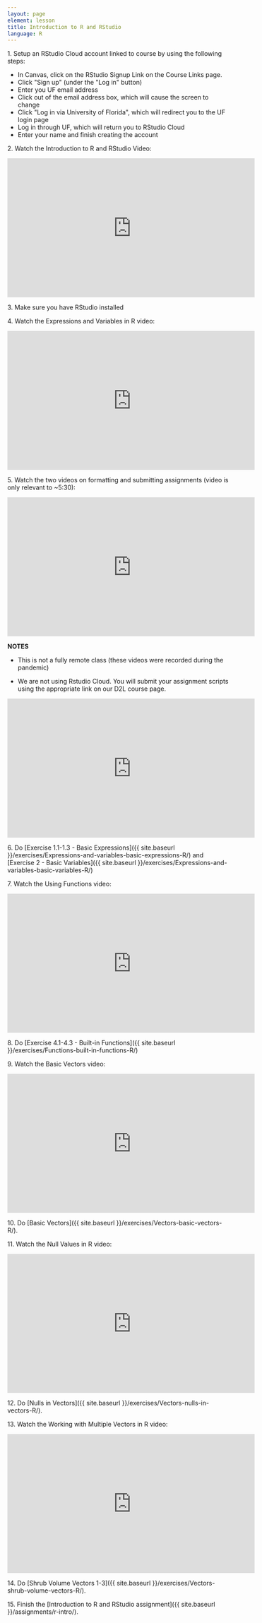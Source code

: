 ```yaml
---
layout: page
element: lesson
title: Introduction to R and RStudio
language: R
---
```


1\. Setup an RStudio Cloud account linked to course by using the following steps:
* In Canvas, click on the RStudio Signup Link on the Course Links page.
* Click "Sign up" (under the "Log in" button)
* Enter you UF email address
* Click out of the email address box, which will cause the screen to change
* Click "Log in via University of Florida", which will redirect you to the UF login page
* Log in through UF, which will return you to RStudio Cloud
* Enter your name and finish creating the account

2\. Watch the Introduction to R and RStudio Video:

<iframe title="Introduction to R and RStudio Video" width="560" height="315" src="https://www.youtube-nocookie.com/embed/zqUQL8OOtMQ" frameborder="0" allow="accelerometer; autoplay; encrypted-media; gyroscope; picture-in-picture" allowfullscreen></iframe>

3\. Make sure you have RStudio installed 

4\. Watch the Expressions and Variables in R video:

<iframe title="Expressions and Variables in R video" width="560" height="315" src="https://www.youtube-nocookie.com/embed/BFVX0CKY67g" frameborder="0" allow="accelerometer; autoplay; encrypted-media; gyroscope; picture-in-picture" allowfullscreen></iframe>

5\. Watch the two videos on formatting and submitting assignments (video is only relevant to ~5:30):

<iframe title="Formatting assignments video" width="560" height="315" src="https://www.youtube-nocookie.com/embed/Inuvup-g090" frameborder="0" allow="accelerometer; autoplay; encrypted-media; gyroscope; picture-in-picture" allowfullscreen></iframe>

**NOTES**  

* This is not a fully remote class (these videos were recorded during the pandemic) 

* We are not using Rstudio Cloud. You will submit your assignment scripts using the appropriate link on our D2L course page. 

<iframe title="Submitting assignments video" width="560" height="315" src="https://www.youtube-nocookie.com/embed/sv5J1FKMVLE" frameborder="0" allow="accelerometer; autoplay; encrypted-media; gyroscope; picture-in-picture" allowfullscreen></iframe>

6\. Do [Exercise 1.1-1.3 - Basic Expressions]({{ site.baseurl }}/exercises/Expressions-and-variables-basic-expressions-R/) and [Exercise 2 - Basic Variables]({{ site.baseurl }}/exercises/Expressions-and-variables-basic-variables-R/)

7\. Watch the Using Functions video:

<iframe title="Using Functions video" width="560" height="315" src="https://www.youtube-nocookie.com/embed/5QEAMY6mGC8" frameborder="0" allow="accelerometer; autoplay; encrypted-media; gyroscope; picture-in-picture" allowfullscreen></iframe>

8\. Do [Exercise 4.1-4.3 - Built-in Functions]({{ site.baseurl }}/exercises/Functions-built-in-functions-R/)

9\. Watch the Basic Vectors video:

<iframe title="Basic Vectors video" width="560" height="315" src="https://www.youtube-nocookie.com/embed/QjcV_eMu-PI" frameborder="0" allow="accelerometer; autoplay; encrypted-media; gyroscope; picture-in-picture" allowfullscreen></iframe>

10\. Do [Basic Vectors]({{ site.baseurl }}/exercises/Vectors-basic-vectors-R/).

11\. Watch the Null Values in R video:

<iframe title="Null Values in R video" width="560" height="315" src="https://www.youtube-nocookie.com/embed/6fx0YJ-isZg" frameborder="0" allow="accelerometer; autoplay; encrypted-media; gyroscope; picture-in-picture" allowfullscreen></iframe>

12\. Do [Nulls in Vectors]({{ site.baseurl }}/exercises/Vectors-nulls-in-vectors-R/).

13\. Watch the Working with Multiple Vectors in R video:

<iframe title="Working with Multiple Vectors in R video" width="560" height="315" src="https://www.youtube-nocookie.com/embed/PBGTApIB5I4" frameborder="0" allow="accelerometer; autoplay; encrypted-media; gyroscope; picture-in-picture" allowfullscreen></iframe>

14\. Do [Shrub Volume Vectors 1-3]({{ site.baseurl }}/exercises/Vectors-shrub-volume-vectors-R/).

15\. Finish the [Introduction to R and RStudio assignment]({{ site.baseurl }}/assignments/r-intro/).